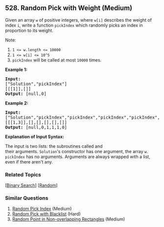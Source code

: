 <!--|This file generated by command(leetcode description); DO NOT EDIT.    |-->
<!--+----------------------------------------------------------------------+-->
<!--|@author    Openset <openset.wang@gmail.com>                           |-->
<!--|@link      https://github.com/openset                                 |-->
<!--|@home      https://github.com/openset/leetcode                        |-->
<!--+----------------------------------------------------------------------+-->

## 528. Random Pick with Weight (Medium)

<p>Given an array <code>w</code> of positive integers, where <code>w[i]</code> describes the weight of index <code>i</code>,&nbsp;write a function <code>pickIndex</code>&nbsp;which randomly&nbsp;picks an index&nbsp;in proportion&nbsp;to its weight.</p>

<p>Note:</p>

<ol>
	<li><code>1 &lt;= w.length &lt;= 10000</code></li>
	<li><code>1 &lt;= w[i] &lt;= 10^5</code></li>
	<li><code>pickIndex</code>&nbsp;will be called at most <code>10000</code> times.</li>
</ol>

<p><strong>Example 1:</strong></p>

<pre>
<strong>Input: 
</strong><span id="example-input-1-1">[&quot;Solution&quot;,&quot;pickIndex&quot;]
</span><span id="example-input-1-2">[[[1]],[]]</span>
<strong>Output: </strong><span id="example-output-1">[null,0]</span>
</pre>

<div>
<p><strong>Example 2:</strong></p>

<pre>
<strong>Input: 
</strong><span id="example-input-2-1">[&quot;Solution&quot;,&quot;pickIndex&quot;,&quot;pickIndex&quot;,&quot;pickIndex&quot;,&quot;pickIndex&quot;,&quot;pickIndex&quot;]
</span><span id="example-input-2-2">[[[1,3]],[],[],[],[],[]]</span>
<strong>Output: </strong><span id="example-output-2">[null,0,1,1,1,0]</span></pre>
</div>

<p><strong>Explanation of Input Syntax:</strong></p>

<p>The input is two lists:&nbsp;the subroutines called&nbsp;and their&nbsp;arguments.&nbsp;<code>Solution</code>&#39;s&nbsp;constructor has one argument, the&nbsp;array <code>w</code>. <code>pickIndex</code> has no arguments.&nbsp;Arguments&nbsp;are&nbsp;always wrapped with a list, even if there aren&#39;t any.</p>

### Related Topics
  [[Binary Search](https://github.com/openset/leetcode/tree/master/tag/binary-search/README.md)]
  [[Random](https://github.com/openset/leetcode/tree/master/tag/random/README.md)]

### Similar Questions
  1. [Random Pick Index](https://github.com/openset/leetcode/tree/master/problems/random-pick-index) (Medium)
  1. [Random Pick with Blacklist](https://github.com/openset/leetcode/tree/master/problems/random-pick-with-blacklist) (Hard)
  1. [Random Point in Non-overlapping Rectangles](https://github.com/openset/leetcode/tree/master/problems/random-point-in-non-overlapping-rectangles) (Medium)
